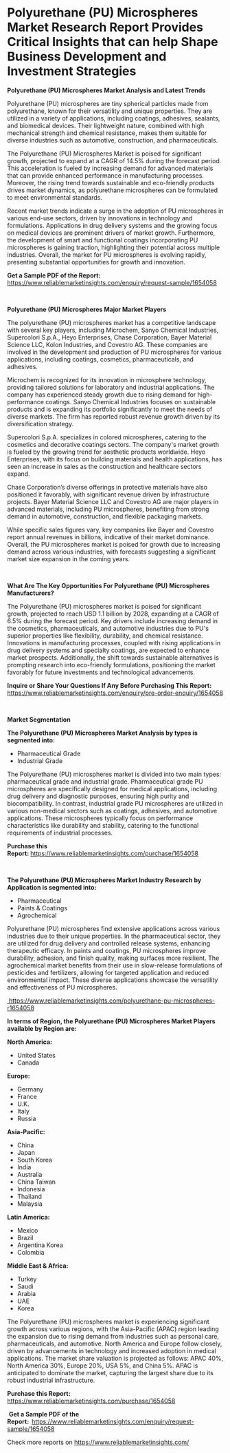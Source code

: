 <p><h1>Polyurethane (PU) Microspheres Market Research Report Provides Critical Insights that can help Shape Business Development and Investment Strategies</h1></p><p><strong>Polyurethane (PU) Microspheres Market Analysis and Latest Trends</strong></p>
<p><p>Polyurethane (PU) microspheres are tiny spherical particles made from polyurethane, known for their versatility and unique properties. They are utilized in a variety of applications, including coatings, adhesives, sealants, and biomedical devices. Their lightweight nature, combined with high mechanical strength and chemical resistance, makes them suitable for diverse industries such as automotive, construction, and pharmaceuticals.</p><p>The Polyurethane (PU) Microspheres Market is poised for significant growth, projected to expand at a CAGR of 14.5% during the forecast period. This acceleration is fueled by increasing demand for advanced materials that can provide enhanced performance in manufacturing processes. Moreover, the rising trend towards sustainable and eco-friendly products drives market dynamics, as polyurethane microspheres can be formulated to meet environmental standards.</p><p>Recent market trends indicate a surge in the adoption of PU microspheres in various end-use sectors, driven by innovations in technology and formulations. Applications in drug delivery systems and the growing focus on medical devices are prominent drivers of market growth. Furthermore, the development of smart and functional coatings incorporating PU microspheres is gaining traction, highlighting their potential across multiple industries. Overall, the market for PU microspheres is evolving rapidly, presenting substantial opportunities for growth and innovation.</p></p>
<p><strong>Get a Sample PDF of the Report:&nbsp;</strong> <a href="https://www.reliablemarketinsights.com/enquiry/request-sample/1654058?utm_campaign=2135&utm_medium=2&utm_source=Github&utm_content=ia&utm_term=01022025&utm_id=polyurethane-pu-microspheres">https://www.reliablemarketinsights.com/enquiry/request-sample/1654058</a></p>
<p>&nbsp;</p>
<p><strong>Polyurethane (PU) Microspheres Major Market Players</strong></p>
<p><p>The polyurethane (PU) microspheres market has a competitive landscape with several key players, including Microchem, Sanyo Chemical Industries, Supercolori S.p.A., Heyo Enterprises, Chase Corporation, Bayer Material Science LLC, Kolon Industries, and Covestro AG. These companies are involved in the development and production of PU microspheres for various applications, including coatings, cosmetics, pharmaceuticals, and adhesives.</p><p>Microchem is recognized for its innovation in microsphere technology, providing tailored solutions for laboratory and industrial applications. The company has experienced steady growth due to rising demand for high-performance coatings. Sanyo Chemical Industries focuses on sustainable products and is expanding its portfolio significantly to meet the needs of diverse markets. The firm has reported robust revenue growth driven by its diversification strategy.</p><p>Supercolori S.p.A. specializes in colored microspheres, catering to the cosmetics and decorative coatings sectors. The company's market growth is fueled by the growing trend for aesthetic products worldwide. Heyo Enterprises, with its focus on building materials and health applications, has seen an increase in sales as the construction and healthcare sectors expand.</p><p>Chase Corporation’s diverse offerings in protective materials have also positioned it favorably, with significant revenue driven by infrastructure projects. Bayer Material Science LLC and Covestro AG are major players in advanced materials, including PU microspheres, benefiting from strong demand in automotive, construction, and flexible packaging markets.</p><p>While specific sales figures vary, key companies like Bayer and Covestro report annual revenues in billions, indicative of their market dominance. Overall, the PU microspheres market is poised for growth due to increasing demand across various industries, with forecasts suggesting a significant market size expansion in the coming years.</p></p>
<p>&nbsp;</p>
<p><strong>What Are The Key Opportunities For Polyurethane (PU) Microspheres Manufacturers?</strong></p>
<p><p>The Polyurethane (PU) microspheres market is poised for significant growth, projected to reach USD 1.1 billion by 2028, expanding at a CAGR of 6.5% during the forecast period. Key drivers include increasing demand in the cosmetics, pharmaceuticals, and automotive industries due to PU's superior properties like flexibility, durability, and chemical resistance. Innovations in manufacturing processes, coupled with rising applications in drug delivery systems and specialty coatings, are expected to enhance market prospects. Additionally, the shift towards sustainable alternatives is prompting research into eco-friendly formulations, positioning the market favorably for future investments and technological advancements.</p></p>
<p><strong>Inquire or Share Your Questions If Any Before Purchasing This Report:</strong> <a href="https://www.reliablemarketinsights.com/enquiry/pre-order-enquiry/1654058?utm_campaign=2135&utm_medium=2&utm_source=Github&utm_content=ia&utm_term=01022025&utm_id=polyurethane-pu-microspheres">https://www.reliablemarketinsights.com/enquiry/pre-order-enquiry/1654058</a></p>
<p>&nbsp;</p>
<p><strong>Market Segmentation</strong></p>
<p><strong>The Polyurethane (PU) Microspheres Market Analysis by types is segmented into:</strong></p>
<p><ul><li>Pharmaceutical Grade</li><li>Industrial Grade</li></ul></p>
<p><p>The Polyurethane (PU) microspheres market is divided into two main types: pharmaceutical grade and industrial grade. Pharmaceutical grade PU microspheres are specifically designed for medical applications, including drug delivery and diagnostic purposes, ensuring high purity and biocompatibility. In contrast, industrial grade PU microspheres are utilized in various non-medical sectors such as coatings, adhesives, and automotive applications. These microspheres typically focus on performance characteristics like durability and stability, catering to the functional requirements of industrial processes.</p></p>
<p><strong>Purchase this Report:&nbsp;</strong><a href="https://www.reliablemarketinsights.com/purchase/1654058?utm_campaign=2135&utm_medium=2&utm_source=Github&utm_content=ia&utm_term=01022025&utm_id=polyurethane-pu-microspheres">https://www.reliablemarketinsights.com/purchase/1654058</a></p>
<p>&nbsp;</p>
<p><strong>The Polyurethane (PU) Microspheres Market Industry Research by Application is segmented into:</strong></p>
<p><ul><li>Pharmaceutical</li><li>Paints & Coatings</li><li>Agrochemical</li></ul></p>
<p><p>Polyurethane (PU) microspheres find extensive applications across various industries due to their unique properties. In the pharmaceutical sector, they are utilized for drug delivery and controlled release systems, enhancing therapeutic efficacy. In paints and coatings, PU microspheres improve durability, adhesion, and finish quality, making surfaces more resilient. The agrochemical market benefits from their use in slow-release formulations of pesticides and fertilizers, allowing for targeted application and reduced environmental impact. These diverse applications showcase the versatility and effectiveness of PU microspheres.</p></p>
<p><a href="https://www.reliablemarketinsights.com/polyurethane-pu-microspheres-r1654058?utm_campaign=2135&utm_medium=2&utm_source=Github&utm_content=ia&utm_term=01022025&utm_id=polyurethane-pu-microspheres">&nbsp;https://www.reliablemarketinsights.com/polyurethane-pu-microspheres-r1654058</a></p>
<p><strong>In terms of Region, the Polyurethane (PU) Microspheres Market Players available by Region are:</strong></p>
<p>
    <p> <strong> North America: </strong>
        <ul>
            <li>United States</li>
            <li>Canada</li>
        </ul>
        </p> 
    <p> <strong> Europe: </strong>
        <ul>
            <li>Germany</li>
            <li>France</li>
            <li>U.K.</li>
            <li>Italy</li>
            <li>Russia</li>
        </ul>
        </p> 
    <p> <strong> Asia-Pacific: </strong>
        <ul>
            <li>China</li>
            <li>Japan</li>
            <li>South Korea</li>
            <li>India</li>
            <li>Australia</li>
            <li>China Taiwan</li>
            <li>Indonesia</li>
            <li>Thailand</li>
            <li>Malaysia</li>
        </ul>
        </p> 
    <p> <strong> Latin America: </strong>
        <ul>
            <li>Mexico</li>
            <li>Brazil</li>
            <li>Argentina Korea</li>
            <li>Colombia</li>
        </ul>
        </p> 
    <p> <strong> Middle East & Africa: </strong>
        <ul>
            <li>Turkey</li>
            <li>Saudi</li>
            <li>Arabia</li>
            <li>UAE</li>
            <li>Korea</li>
        </ul>
    </p>
    </p>
<p><p>The Polyurethane (PU) microspheres market is experiencing significant growth across various regions, with the Asia-Pacific (APAC) region leading the expansion due to rising demand from industries such as personal care, pharmaceuticals, and automotive. North America and Europe follow closely, driven by advancements in technology and increased adoption in medical applications. The market share valuation is projected as follows: APAC 40%, North America 30%, Europe 20%, USA 5%, and China 5%. APAC is anticipated to dominate the market, capturing the largest share due to its robust industrial infrastructure.</p></p>
<p><strong>Purchase this Report: </strong><a href="https://www.reliablemarketinsights.com/purchase/1654058?utm_campaign=2135&utm_medium=2&utm_source=Github&utm_content=ia&utm_term=01022025&utm_id=polyurethane-pu-microspheres">https://www.reliablemarketinsights.com/purchase/1654058</a></p>
<p>&nbsp;<strong>Get a Sample PDF of the Report:&nbsp;&nbsp;</strong><a href="https://www.reliablemarketinsights.com/enquiry/request-sample/1654058?utm_campaign=2135&utm_medium=2&utm_source=Github&utm_content=ia&utm_term=01022025&utm_id=polyurethane-pu-microspheres">https://www.reliablemarketinsights.com/enquiry/request-sample/1654058</a></p>
<p><strong></strong></p>
<p>Check more reports on <a href="https://www.reliablemarketinsights.com/?utm_campaign=2135&utm_medium=2&utm_source=Github&utm_content=ia&utm_term=01022025&utm_id=polyurethane-pu-microspheres">https://www.reliablemarketinsights.com/</a></p>